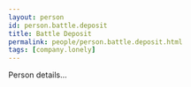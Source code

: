```yaml
---
layout: person
id: person.battle.deposit
title: Battle Deposit
permalink: people/person.battle.deposit.html
tags: [company.lonely]
---
```


Person details...